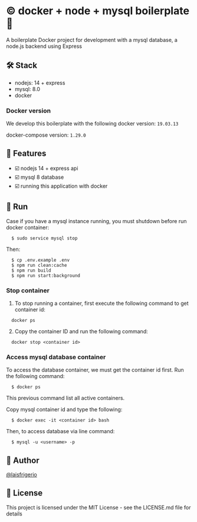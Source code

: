 # :copyright: docker + node + mysql boilerplate 💜

A boilerplate Docker project for development with a mysql database, a node.js backend using Express

## 🛠️ Stack

- nodejs: 14 + express
- mysql: 8.0
- docker

### Docker version

We develop this boilerplate with the following docker version: `19.03.13`

docker-compose version: `1.29.0`

## :pencil: Features

- :ballot_box_with_check: nodejs 14 + express api
- :ballot_box_with_check: mysql 8 database
- :ballot_box_with_check: running this application with docker

## :gem: Run

Case if you have a mysql instance running, you must shutdown before run docker container:

```
  $ sudo service mysql stop
```

Then:

```
  $ cp .env.example .env
  $ npm run clean:cache
  $ npm run build
  $ npm run start:background
```

### Stop container

1) To stop running a container, first execute the following command to get container id:

```
  docker ps
```

2) Copy the container ID and run the following command:

```
  docker stop <container id>
```

### Access mysql database container

To access the database container, we must get the container id first. Run the following command:

```
  $ docker ps
```

This previous command list all active containers.

Copy mysql container id and type the following:

```
  $ docker exec -it <container id> bash
```

Then, to access database via line command:

```
  $ mysql -u <username> -p
```

## :woman: Author

[@laisfrigerio](https://github.com/laisfrigerio/)

## 📄 License

This project is licensed under the MIT License - see the LICENSE.md file for details